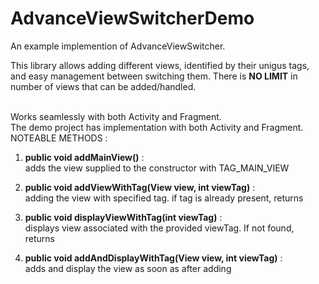 # AdvanceViewSwitcherDemo

An example implemention of AdvanceViewSwitcher.

This library allows adding different views, identified by their unigus tags, and easy management between switching them.
There is <b>NO LIMIT</b> in number of views that can be added/handled.

<br />
Works seamlessly with both Activity and Fragment.<br />
The demo project has implementation with both Activity and Fragment.

<br />
NOTEABLE METHODS : 

1. <b>public void addMainView()</b> : <br />
   adds the view supplied to the constructor with TAG_MAIN_VIEW

2. <b>public void addViewWithTag(View view, int viewTag)</b> : <br />
   adding the view with specified tag. if tag is already present, returns

3. <b>public void displayViewWithTag(int viewTag)</b> : <br />
   displays view associated with the provided viewTag. If not found, returns

4. <b>public void addAndDisplayWithTag(View view, int viewTag)</b> : <br />
   adds and display the view as soon as after adding



